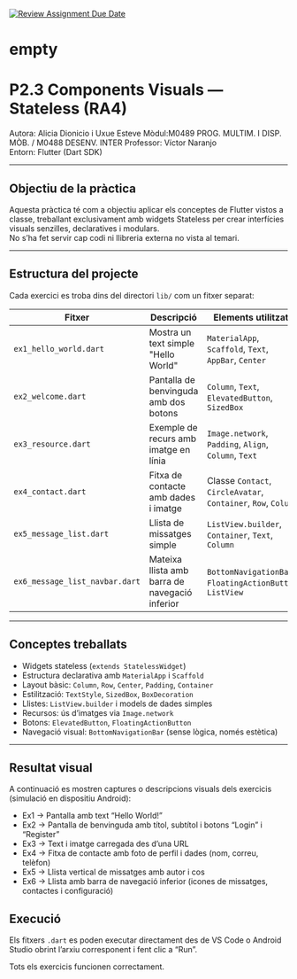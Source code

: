 [![Review Assignment Due Date](https://classroom.github.com/assets/deadline-readme-button-22041afd0340ce965d47ae6ef1cefeee28c7c493a6346c4f15d667ab976d596c.svg)](https://classroom.github.com/a/XRrsqZ_g)
# empty

# P2.3 Components Visuals — Stateless (RA4)

Autora: Alicia Dionicio i Uxue Esteve
Mòdul:M0489 PROG. MULTIM. I DISP. MÒB. / M0488 DESENV. INTER
Professor: Víctor Naranjo  
Entorn: Flutter (Dart SDK)

---

## Objectiu de la pràctica
Aquesta pràctica té com a objectiu aplicar els conceptes de Flutter vistos a classe,
treballant exclusivament amb widgets Stateless per crear interfícies visuals senzilles,
declaratives i modulars.  
No s’ha fet servir cap codi ni llibreria externa no vista al temari.

---

## Estructura del projecte
Cada exercici es troba dins del directori `lib/` com un fitxer separat:

| Fitxer | Descripció | Elements utilitzats |
|---------|-------------|---------------------|
| `ex1_hello_world.dart` | Mostra un text simple "Hello World" | `MaterialApp`, `Scaffold`, `Text`, `AppBar`, `Center` |
| `ex2_welcome.dart` | Pantalla de benvinguda amb dos botons | `Column`, `Text`, `ElevatedButton`, `SizedBox` |
| `ex3_resource.dart` | Exemple de recurs amb imatge en línia | `Image.network`, `Padding`, `Align`, `Column`, `Text` |
| `ex4_contact.dart` | Fitxa de contacte amb dades i imatge | Classe `Contact`, `CircleAvatar`, `Container`, `Row`, `Column` |
| `ex5_message_list.dart` | Llista de missatges simple | `ListView.builder`, `Container`, `Text`, `Column` |
| `ex6_message_list_navbar.dart` | Mateixa llista amb barra de navegació inferior | `BottomNavigationBar`, `FloatingActionButton`, `ListView` |

---

## Conceptes treballats
- Widgets stateless (`extends StatelessWidget`)
- Estructura declarativa amb `MaterialApp` i `Scaffold`
- Layout bàsic: `Column`, `Row`, `Center`, `Padding`, `Container`
- Estilització: `TextStyle`, `SizedBox`, `BoxDecoration`
- Llistes: `ListView.builder` i models de dades simples
- Recursos: ús d’imatges via `Image.network`
- Botons: `ElevatedButton`, `FloatingActionButton`
- Navegació visual: `BottomNavigationBar` (sense lògica, només estètica)

---

## Resultat visual
A continuació es mostren captures o descripcions visuals dels exercicis (simulació en dispositiu Android):

- Ex1 → Pantalla amb text “Hello World!”
- Ex2 → Pantalla de benvinguda amb títol, subtítol i botons “Login” i “Register”
- Ex3 → Text i imatge carregada des d’una URL
- Ex4 → Fitxa de contacte amb foto de perfil i dades (nom, correu, telèfon)
- Ex5 → Llista vertical de missatges amb autor i cos
- Ex6 → Llista amb barra de navegació inferior (icones de missatges, contactes i configuració)


## Execució
Els fitxers `.dart` es poden executar directament des de VS Code o Android Studio
obrint l’arxiu corresponent i fent clic a “Run”.

Tots els exercicis funcionen correctament.